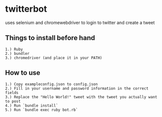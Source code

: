 # twitterbot
uses selenium and chromewebdriver to login to twitter and create a tweet

## Things to install before hand
    1.) Ruby
    2.) bundler
    3.) chromedriver (and place it in your PATH)

## How to use
    1.) Copy exampleconfig.json to config.json
    2.) Fill in your username and password information in the correct fields
    3.) Replace the "Hello World!" tweet with the tweet you actually want to post
    4.) Run `bundle install`
    5.) Run `bundle exec ruby bot.rb`
